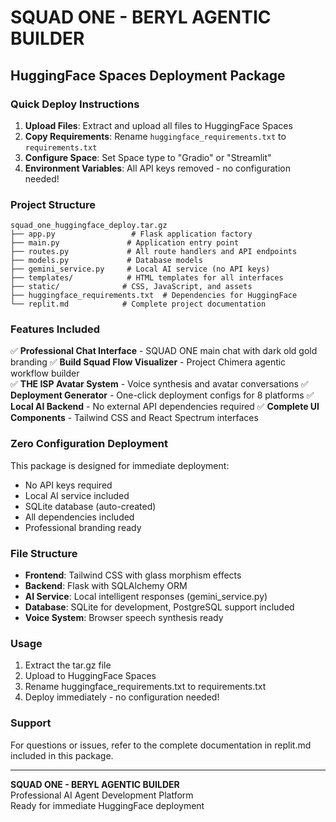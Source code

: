 # SQUAD ONE - BERYL AGENTIC BUILDER
## HuggingFace Spaces Deployment Package

### Quick Deploy Instructions

1. **Upload Files**: Extract and upload all files to HuggingFace Spaces
2. **Copy Requirements**: Rename `huggingface_requirements.txt` to `requirements.txt`
3. **Configure Space**: Set Space type to "Gradio" or "Streamlit" 
4. **Environment Variables**: All API keys removed - no configuration needed!

### Project Structure

```
squad_one_huggingface_deploy.tar.gz
├── app.py                 # Flask application factory
├── main.py               # Application entry point
├── routes.py             # All route handlers and API endpoints
├── models.py             # Database models
├── gemini_service.py     # Local AI service (no API keys)
├── templates/            # HTML templates for all interfaces
├── static/              # CSS, JavaScript, and assets
├── huggingface_requirements.txt  # Dependencies for HuggingFace
└── replit.md            # Complete project documentation
```

### Features Included

✅ **Professional Chat Interface** - SQUAD ONE main chat with dark old gold branding
✅ **Build Squad Flow Visualizer** - Project Chimera agentic workflow builder  
✅ **THE ISP Avatar System** - Voice synthesis and avatar conversations
✅ **Deployment Generator** - One-click deployment configs for 8 platforms
✅ **Local AI Backend** - No external API dependencies required
✅ **Complete UI Components** - Tailwind CSS and React Spectrum interfaces

### Zero Configuration Deployment

This package is designed for immediate deployment:
- No API keys required
- Local AI service included
- SQLite database (auto-created)
- All dependencies included
- Professional branding ready

### File Structure
- **Frontend**: Tailwind CSS with glass morphism effects
- **Backend**: Flask with SQLAlchemy ORM
- **AI Service**: Local intelligent responses (gemini_service.py)
- **Database**: SQLite for development, PostgreSQL support included
- **Voice System**: Browser speech synthesis ready

### Usage
1. Extract the tar.gz file
2. Upload to HuggingFace Spaces
3. Rename huggingface_requirements.txt to requirements.txt
4. Deploy immediately - no configuration needed!

### Support
For questions or issues, refer to the complete documentation in replit.md included in this package.

---
**SQUAD ONE - BERYL AGENTIC BUILDER**  
Professional AI Agent Development Platform  
Ready for immediate HuggingFace deployment